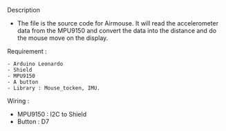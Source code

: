 Description 

- The file is the source code for Airmouse. It will read the accelerometer data from the MPU9150 and convert the data into the distance and do the mouse move on the display.

Requirement :

	- Arduino Leonardo 
	- Shield 
	- MPU9150
	- A button 
	- Library : Mouse_tocken, IMU.

Wiring :

- MPU9150 : I2C to Shield
- Button : D7